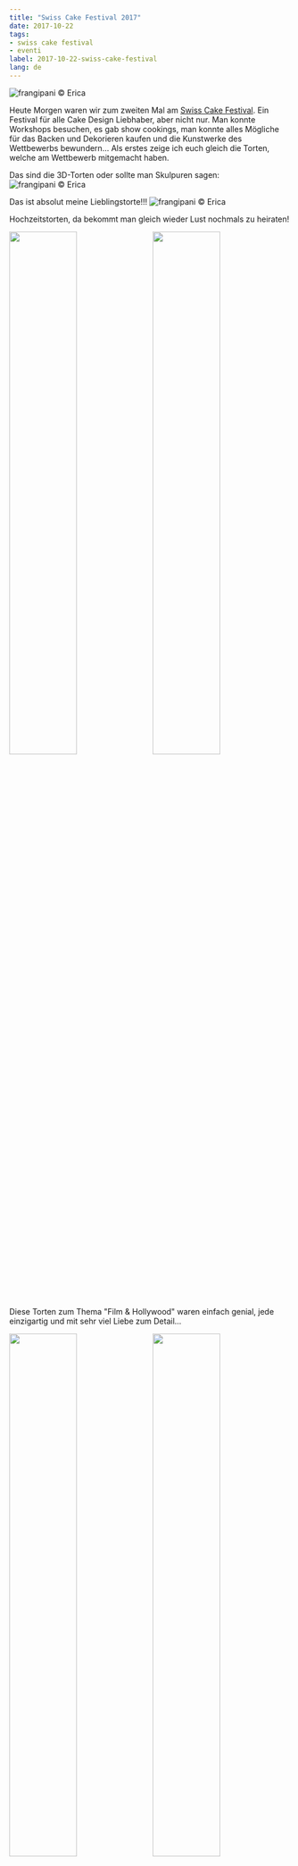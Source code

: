 ```yaml
---
title: "Swiss Cake Festival 2017"
date: 2017-10-22
tags:
- swiss cake festival
- eventi
label: 2017-10-22-swiss-cake-festival
lang: de
---
```

![](../2017-10-22-swiss-cake-festival-2017/header.jpg "frangipani © Erica")

Heute Morgen waren wir zum zweiten Mal am <a href="http://swisscakefestival.ch" target="_blank">Swiss Cake Festival</a>. Ein Festival für alle Cake Design Liebhaber, aber nicht nur. Man konnte Workshops besuchen, es gab show cookings, man konnte alles Mögliche für das Backen und Dekorieren kaufen und die Kunstwerke des Wettbewerbs bewundern... Als erstes zeige ich euch gleich die Torten, welche am Wettbewerb mitgemacht haben.

Das sind die 3D-Torten oder sollte man Skulpuren sagen:
![](../2017-10-22-swiss-cake-festival-2017/torte3d.jpg "frangipani © Erica")

Das ist absolut meine Lieblingstorte!!!
![](../2017-10-22-swiss-cake-festival-2017/3d7.jpg "frangipani © Erica")

Hochzeitstorten, da bekommt man gleich wieder Lust nochmals zu heiraten!

<p>
  <div style="width: 100%; margin-bottom: ">
    <img style="float: left; width: 49%; margin-right: 1%" src="../2017-10-22-swiss-cake-festival-2017/tortenuziali1.jpg" alt="" title="frangipani © Erica" />
    <img style="float: left; width: 49%; margin-left: 1%" src="../2017-10-22-swiss-cake-festival-2017/tortenuziali2.jpg" alt="" title="frangipani © Erica" />
    <div style="clear: both"></div>
  </div>
</p>

Diese Torten zum Thema "Film & Hollywood" waren einfach genial, jede einzigartig und mit sehr viel Liebe zum Detail...

<p>
  <div style="width: 100%; margin-bottom: ">
    <img style="float: left; width: 49%; margin-right: 1%" src="../2017-10-22-swiss-cake-festival-2017/tortefilm1.jpg" alt="" title="frangipani © Erica" />
    <img style="float: left; width: 49%; margin-left: 1%" src="../2017-10-22-swiss-cake-festival-2017/tortefilm2.jpg" alt="" title="frangipani © Erica" />
    <div style="clear: both"></div>
  </div>
</p>

Und schaut diese Zuckerskulpturen an... Ich hoffe nur, dass diese gut aufbewahrt werden, wäre sonst sooo schade!

<p>
  <div style="width: 100%; margin-bottom: ">
    <img style="float: left; width: 49%; margin-right: 1%" src="../2017-10-22-swiss-cake-festival-2017/zucchero1.jpg" alt="" title="frangipani © Erica" />
    <img style="float: left; width: 49%; margin-left: 1%" src="../2017-10-22-swiss-cake-festival-2017/zucchero2.jpg" alt="" title="frangipani © Erica" />
    <div style="clear: both"></div>
  </div>
</p>

Aber diese hat mich total berührt, schaut euch mal die Augen dieser Frau an...
![](../2017-10-22-swiss-cake-festival-2017/z7.jpg "frangipani © Erica")

Wie letztes Jahr war auch <a href="http://www.bosch-home.com/ch/de/produkte.html" target="_blank">Bosch</a> wieder dabei und nochmals als einer der Hauptsponsoren. Man konnte schauen, wie sie Muffins gebacken und Buttercreme vorbereitet haben. Dann durften wir ein Cupcake aussuchen und mit einem Topping dekorieren.
![](../2017-10-22-swiss-cake-festival-2017/ccbosch.jpg "frangipani © Erica")

Dann sind wir vor einem Stand vorbeigelaufen und es duftete sooo herrlich nach geschmolzener Schokolade... Und tatsächlich war es <a href="https://www.minischoggi.ch" target="_blank">mini Schoggi</a>, die ich schon kannte... Das war so herrlich! Dort konnte man seine eigene Schokoladentafel herstellen mit den Zutaten nach eigener Wahl... Das war meiner Meinung nach der beste Stand! Diese Tafel hat meine Tochter gemacht...
![](../2017-10-22-swiss-cake-festival-2017/cioccolato.jpg "frangipani © Erica")

Endlich habe ich bei <a href="https://www.tortendecor.ch" target="_blank">tortendecor.ch</a> das Cake Pan Set von Wilton gefunden. Ihr Shop kannte ich noch nicht, ich werde mir das aber merken!
![](../2017-10-22-swiss-cake-festival-2017/comprato.jpg "frangipani © Erica")

Wie letztes Jahr war auch <a href="http://www.silikomart.com" target="_blank">Silikomart</a> wieder präsent, auch wenn mit einem sehr kleinen Stand, gegenüber letztes Jahr. Dafür war <a href="http://www.pavonitalia.it/gestore.php?var0=ita&var1=prodotti" target="_blank">Pavoni Italia</a> sehr präsent, ihr Stand war pumpenvoll! Und natürlich war auch <a href="https://www.thephotobus.ch" target="_blank">The Photobus</a> wieder dabei und dieses Jahr haben wir auch Fotos gemacht... Ich finde die Idee von diesem Bus einfach genial!

Ich besuche immer gerne das Swiss Cake Festival, aber irgendwie fehlt etwas. Es gibt Aussteller, bei denen man alles kaufen kann, aber das gibt es auch online. Es gibt auch kostenpflichtige Workshops und show cookings. Meiner Meinung nach fehlen kleine kostenfreie Workshops, die man während dem Festival spontan besuchen kann. Zum Beispiel wie man Kürbisse aus Zuckerteig macht, da bald Halloween ist oder etwas für Weihnachten. Es fehlt die Möglichkeit etwas spontan zu "basteln" ohne dafür bezahlen zu müssen...

Aber der Goody Bag war dieses Jahr echt toll!
![](../2017-10-22-swiss-cake-festival-2017/goodiebag.jpg "frangipani © Erica")

Grazie <a href="http://swisscakefestival.ch" target="_blank">Swiss Cake Festival</a> ich hoffe, euch nächstes Jahr wieder zu sehen...
